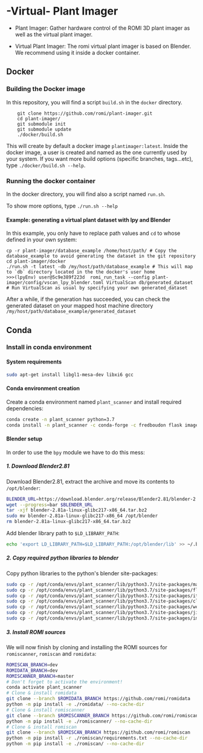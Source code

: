 # -Virtual- Plant Imager

- Plant Imager: Gather hardware control of the ROMI 3D plant imager as well as the virtual plant imager.

- Virtual Plant Imager: The romi virtual plant imager is based on Blender. We recommend using it inside a docker container.

## Docker

### Building the Docker image
In this repository, you will find a script `build.sh` in the `docker` directory.

```
    git clone https://github.com/romi/plant-imager.git
    cd plant-imager/
    git submodule init
    git submodule update
    ./docker/build.sh
```
This will create by default a docker image `plantimager:latest`.
Inside the docker image, a user is created and named as the one currently used by your system.
If you want more build options (specific branches, tags...etc), type `./docker/build.sh --help`.

### Running the docker container
In the docker directory, you will find also a script named `run.sh`.

To show more options, type `./run.sh --help`

#### Example: generating a virtual plant dataset with lpy and Blender
In this example, you only have to replace path values and `cd` to whose defined in your own system:
```
cp -r plant-imager/database_example /home/host/path/ # Copy the database_example to avoid generating the dataset in the git repository
cd plant-imager/docker
./run.sh -t latest -db /my/host/path/database_example # This will map to `db` directory located in the the docker's user home
>>>(lpyEnv) user@5c9e389f223d  romi_run_task --config plant-imager/config/vscan_lpy_blender.toml VirtualScan db/generated_dataset # Run VirtualScan as usual by specifying your own generated_dataset
```
After a while, if the generation has succeeded, you can check the generated dataset on your mapped host machine directory `/my/host/path/database_example/generated_dataset`

## Conda
### Install in conda environment

#### System requirements
```bash
sudo apt-get install libgl1-mesa-dev libxi6 gcc
```

#### Conda environment creation
Create a conda environment named `plant_scanner` and install required dependencies:
```bash
conda create -n plant_scanner python=3.7
conda install -n plant_scanner -c conda-forge -c fredboudon flask imageio toml luigi boost=1.70.0 qhull=2015.2 openalea.lpy
```

#### Blender setup
In order to use the `bpy` module we have to do this mess:

##### 1. Download Blender2.81
Download Blender2.81, extract the archive and move its contents to `/opt/blender`:
```bash
BLENDER_URL=https://download.blender.org/release/Blender2.81/blender-2.81a-linux-glibc217-x86_64.tar.bz2
wget --progress=bar $BLENDER_URL
tar -xjf blender-2.81a-linux-glibc217-x86_64.tar.bz2
sudo mv blender-2.81a-linux-glibc217-x86_64 /opt/blender
rm blender-2.81a-linux-glibc217-x86_64.tar.bz2
```

Add blender library path to `$LD_LIBRARY_PATH`:
```bash
echo 'export LD_LIBRARY_PATH=$LD_LIBRARY_PATH:/opt/blender/lib' >> ~/.bashrc
```

##### 2. Copy required python libraries to blender
Copy python libraries to the python's blender site-packages:
```bash
sudo cp -r /opt/conda/envs/plant_scanner/lib/python3.7/site-packages/markupsafe/ /opt/blender/2.81/python/lib/python3.7/site-packages/
sudo cp -r /opt/conda/envs/plant_scanner/lib/python3.7/site-packages/flask/ /opt/blender/2.81/python/lib/python3.7/site-packages/
sudo cp -r /opt/conda/envs/plant_scanner/lib/python3.7/site-packages/itsdangerous/ /opt/blender/2.81/python/lib/python3.7/site-packages/
sudo cp -r /opt/conda/envs/plant_scanner/lib/python3.7/site-packages/click/ /opt/blender/2.81/python/lib/python3.7/site-packages/
sudo cp -r /opt/conda/envs/plant_scanner/lib/python3.7/site-packages/werkzeug/ /opt/blender/2.81/python/lib/python3.7/site-packages/
sudo cp -r /opt/conda/envs/plant_scanner/lib/python3.7/site-packages/jinja2/ /opt/blender/2.81/python/lib/python3.7/site-packages/
sudo cp -r /opt/conda/envs/plant_scanner/lib/python3.7/site-packages/imageio/ /opt/blender/2.81/python/lib/python3.7/site-packages/
```

##### 3. Install ROMI sources
We will now finish by cloning and installing the ROMI sources for `romiscanner`, `romiscan` and `romidata`:
```bash
ROMISCAN_BRANCH=dev
ROMIDATA_BRANCH=dev
ROMISCANNER_BRANCH=master
# Don't forget to activate the environment!
conda activate plant_scanner
# Clone & install romidata
git clone --branch $ROMIDATA_BRANCH https://github.com/romi/romidata
python -m pip install -e ./romidata/ --no-cache-dir
# Clone & install romiscanner
git clone --branch $ROMISCANNER_BRANCH https://github.com/romi/romiscanner
python -m pip install -e ./romiscanner/ --no-cache-dir
# Clone & install romiscan
git clone --branch $ROMISCAN_BRANCH https://github.com/romi/romiscan
python -m pip install -r ./romiscan/requirements.txt --no-cache-dir
python -m pip install -e ./romiscan/ --no-cache-dir
```